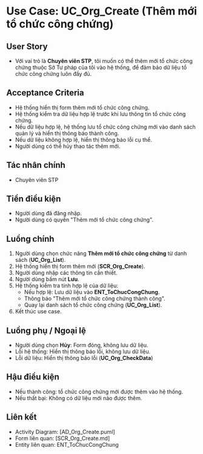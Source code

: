 # Use Case: UC_Org_Create (Thêm mới tổ chức công chứng)

## User Story
- Với vai trò là **Chuyên viên STP**, tôi muốn có thể thêm mới tổ chức công chứng thuộc Sở Tư pháp của tôi vào hệ thống, để đảm bảo dữ liệu tổ chức công chứng luôn đầy đủ.

## Acceptance Criteria
- Hệ thống hiển thị form thêm mới tổ chức công chứng.
- Hệ thống kiểm tra dữ liệu hợp lệ trước khi lưu thông tin tổ chức công chứng.
- Nếu dữ liệu hợp lệ, hệ thống lưu tổ chức công chứng mới vào danh sách quản lý và hiển thị thông báo thành công.
- Nếu dữ liệu không hợp lệ, hiển thị thông báo lỗi cụ thể.
- Người dùng có thể hủy thao tác thêm mới.

## Tác nhân chính
- Chuyên viên STP

## Tiền điều kiện
- Người dùng đã đăng nhập.
- Người dùng có quyền "Thêm mới tổ chức công chứng".

## Luồng chính
1. Người dùng chọn chức năng **Thêm mới tổ chức công chứng** từ danh sách (**UC_Org_List**).
2. Hệ thống hiển thị form thêm mới (**SCR_Org_Create**).
3. Người dùng nhập các thông tin cần thiết.
4. Người dùng bấm nút **Lưu**.
5. Hệ thống kiểm tra tính hợp lệ của dữ liệu:
   - Nếu hợp lệ: Lưu dữ liệu vào **ENT_ToChucCongChung**.
   - Thông báo "Thêm mới tổ chức công chứng thành công".
   - Quay lại danh sách tổ chức công chứng (**UC_Org_List**).
6. Kết thúc use case.

## Luồng phụ / Ngoại lệ
- Người dùng chọn **Hủy**: Form đóng, không lưu dữ liệu.
- Lỗi hệ thống: Hiển thị thông báo lỗi, không lưu dữ liệu.
- Lỗi dữ liệu: Hiển thị thông báo lỗi (**UC_Org_CheckData**)

## Hậu điều kiện
- Nếu thành công: tổ chức công chứng mới được thêm vào hệ thống.
- Nếu thất bại: Không có dữ liệu mới nào được thêm.

## Liên kết
- Activity Diagram: [AD_Org_Create.puml]
- Form liên quan: [SCR_Org_Create.md]
- Entity liên quan: ENT_ToChucCongChung
